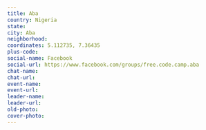 ```yaml
---
title: Aba
country: Nigeria
state: 
city: Aba
neighborhood: 
coordinates: 5.112735, 7.36435
plus-code:
social-name: Facebook
social-url: https://www.facebook.com/groups/free.code.camp.aba
chat-name:
chat-url:
event-name:
event-url:
leader-name:
leader-url:
old-photo: 
cover-photo:
---
```

